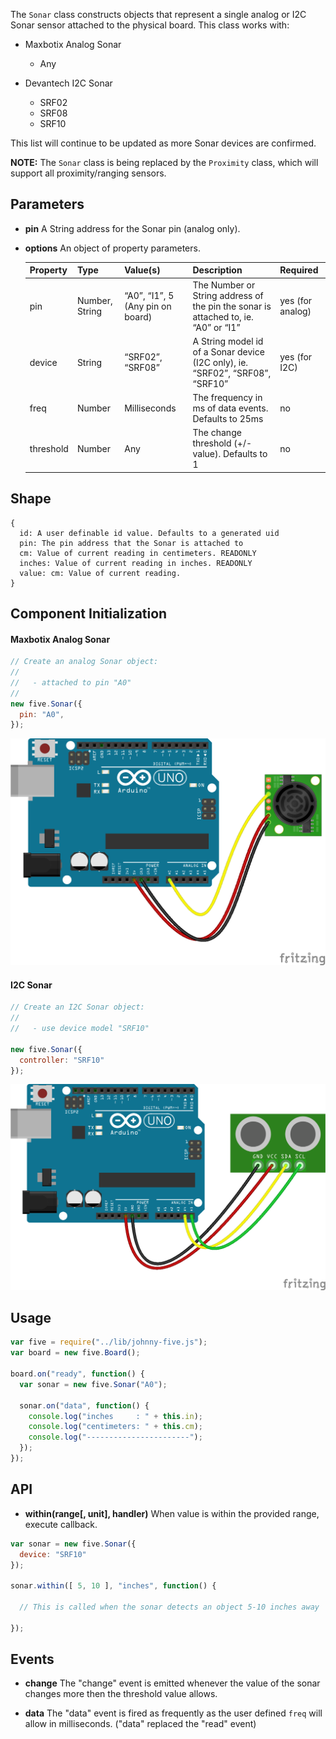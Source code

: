 The `Sonar` class constructs objects that represent a single analog or I2C Sonar sensor attached to the physical board. This class works with: 

- Maxbotix Analog Sonar 
  - Any

- Devantech I2C Sonar
  - SRF02
  - SRF08
  - SRF10


This list will continue to be updated as more Sonar devices are confirmed.

**NOTE:** The `Sonar` class is being replaced by the `Proximity` class, which will support all proximity/ranging sensors. 

## Parameters


- **pin** A String address for the Sonar pin (analog only).

- **options** An object of property parameters.

  | Property | Type           | Value(s)                         | Description                                                                        | Required         |
  |---------------|----------------|----------------------------------|------------------------------------------------------------------------------------|------------------|
  | pin           | Number, String | “A0”, “I1”, 5 (Any pin on board) | The Number or String address of the pin the sonar is attached to, ie. “A0” or “I1” | yes (for analog) |
  | device        | String         | “SRF02”, “SRF08”                 | A String model id of a Sonar device (I2C only), ie. “SRF02”, “SRF08”, “SRF10”      | yes (for I2C)    |
  | freq          | Number         | Milliseconds                     | The frequency in ms of data events. Defaults to 25ms                               | no               |
  | threshold     | Number         | Any                              | The change threshold (+/- value). Defaults to 1                                    | no               |





## Shape

```
{ 
  id: A user definable id value. Defaults to a generated uid
  pin: The pin address that the Sonar is attached to
  cm: Value of current reading in centimeters. READONLY
  inches: Value of current reading in inches. READONLY
  value: cm: Value of current reading.
}
```

## Component Initialization

#### Maxbotix Analog Sonar

```js
// Create an analog Sonar object:
// 
//   - attached to pin "A0"
//
new five.Sonar({
  pin: "A0", 
});
```

![Sonar](https://github.com/rwaldron/johnny-five/raw/master/docs/breadboard/sonar.png)


#### I2C Sonar

```js
// Create an I2C Sonar object:
// 
//   - use device model "SRF10"

new five.Sonar({
  controller: "SRF10"
});
```

![Sonar I2C](https://github.com/rwaldron/johnny-five/raw/master/docs/breadboard/sonar-srf10.png)


## Usage
```js
var five = require("../lib/johnny-five.js");
var board = new five.Board();

board.on("ready", function() {
  var sonar = new five.Sonar("A0");

  sonar.on("data", function() {
    console.log("inches     : " + this.in);
    console.log("centimeters: " + this.cm);
    console.log("-----------------------");
  });
});

```


## API

- **within(range[, unit], handler)** When value is within the provided range, execute callback. 
```js
var sonar = new five.Sonar({
  device: "SRF10"
});

sonar.within([ 5, 10 ], "inches", function() {
  
  // This is called when the sonar detects an object 5-10 inches away

});

```

## Events

- **change** The "change" event is emitted whenever the value of the sonar changes more then the threshold value allows.

- **data** The "data" event is fired as frequently as the user defined `freq` will allow in milliseconds. ("data" replaced the "read" event)
